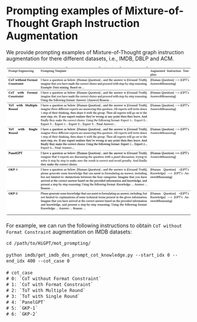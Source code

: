 # Prompting examples of Mixture-of-Thought Graph Instruction Augmentation

We provide prompting examples of Mixture-of-Thought graph instruction augmentation for there different datasets, i.e., IMDB, DBLP and ACM. 

![image-20240224190942252](../images/mot_prompt.png)

For example, we can run the following instructions to obtain `CoT without Format Constraint` augmentation on IMDB datasets: 

```shell
cd /path/to/HiGPT/mot_prompting/

python imdb/get_imdb_des_prompt_cot_knowledge.py --start_idx 0 --end_idx 400 --cot_case 0

# cot_case
# 0: `CoT without Format Constraint`
# 1: `CoT with Format Constraint`
# 2: `ToT with Multiple Round`
# 3: `ToT with Single Round`
# 4: `PanelGPT`
# 5: `GKP-1`
# 6: `GKP-2`
```



